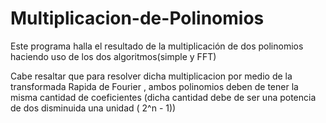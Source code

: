# Multiplicacion-de-Polinomios
Este programa halla el resultado de la multiplicación de dos polinomios haciendo uso de los dos algoritmos(simple y FFT)

Cabe resaltar que para resolver  dicha multiplicacion por medio de la transformada Rapida de Fourier , ambos polinomios deben de tener la misma cantidad de coeficientes (dicha  cantidad debe de ser  una potencia  de dos disminuida  una unidad ( 2^n  - 1)) 
